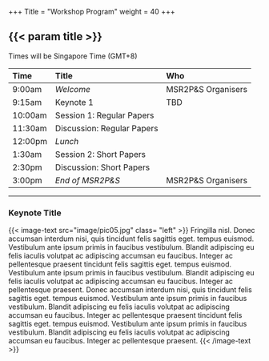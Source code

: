 +++
Title = "Workshop Program"
weight = 40
+++

## {{< param title >}}

Times will be Singapore Time (GMT+8)

| **Time**		 	 | **Title** 					| **Who**	 			|
|:--				 |:--							|:--		 			|
| 9:00am			 | _Welcome_					| MSR2P&S Organisers	|
| 9:15am			 | Keynote 1            		| TBD				    |
| 10:00am			 | Session 1: Regular Papers	|						|
| 11:30am			 | Discussion: Regular Papers	|						|
| 12:00pm			 | _Lunch_						|						|
| 1:30am			 | Session 2: Short Papers      |   				    |
| 2:30pm			 | Discussion: Short Papers		|						|
| 3:00pm			 | _End of MSR2P&S_				| MSR2P&S Organisers	|




---



### Keynote Title

{{< image-text src="image/pic05.jpg" class= "left" >}}
Fringilla nisl. Donec accumsan interdum nisi, quis tincidunt felis sagittis eget. tempus euismod. Vestibulum ante ipsum primis in faucibus vestibulum. Blandit adipiscing eu felis iaculis volutpat ac adipiscing accumsan eu faucibus. Integer ac pellentesque praesent tincidunt felis sagittis eget. tempus euismod. Vestibulum ante ipsum primis in faucibus vestibulum. Blandit adipiscing eu felis iaculis volutpat ac adipiscing accumsan eu faucibus. Integer ac pellentesque praesent. Donec accumsan interdum nisi, quis tincidunt felis sagittis eget. tempus euismod. Vestibulum ante ipsum primis in faucibus vestibulum. Blandit adipiscing eu felis iaculis volutpat ac adipiscing accumsan eu faucibus. Integer ac pellentesque praesent tincidunt felis sagittis eget. tempus euismod. Vestibulum ante ipsum primis in faucibus vestibulum. Blandit adipiscing eu felis iaculis volutpat ac adipiscing accumsan eu faucibus. Integer ac pellentesque praesent.
{{< /image-text >}}



